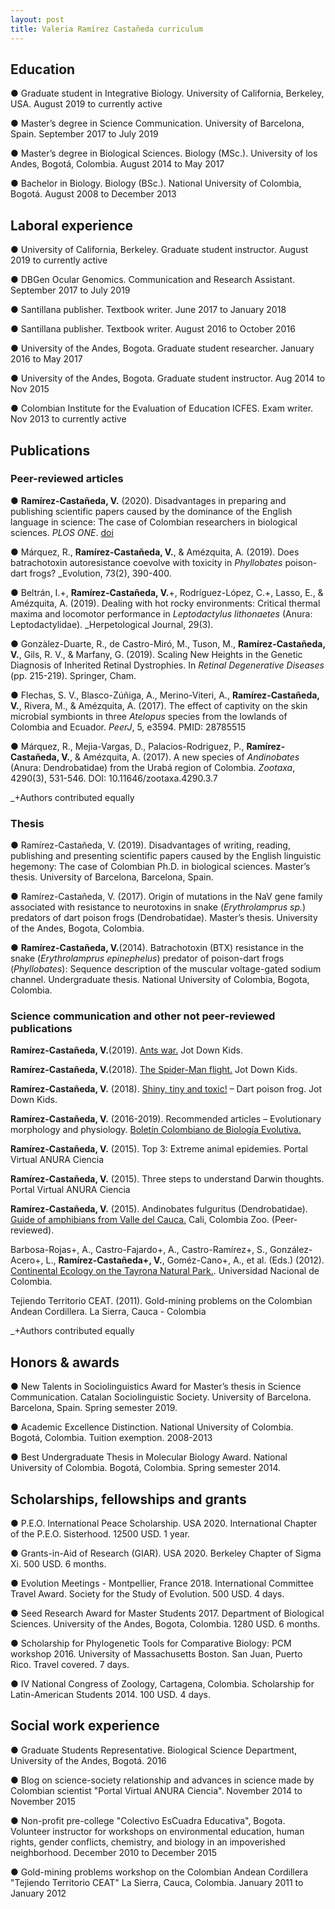 ```yaml
---
layout: post
title: Valeria Ramírez Castañeda curriculum
---
```


## Education 
●	Graduate student in Integrative Biology. University of California, Berkeley, USA. August 2019 to currently active

●	Master’s degree in Science Communication. University of Barcelona, Spain. September 2017 to July 2019

●	Master’s degree in Biological Sciences. Biology (MSc.). University of los Andes, Bogotá, Colombia. August 2014 to May 2017

●	Bachelor in Biology. Biology (BSc.). National University of Colombia, Bogotá.  August 2008 to December 2013


## Laboral experience
●	University of California, Berkeley. Graduate student instructor. August 2019 to currently active

●	DBGen Ocular Genomics. Communication and Research Assistant. September 2017 to July 2019

●	Santillana publisher. Textbook writer. June 2017 to January 2018

●	Santillana publisher. Textbook writer. August 2016 to October 2016

●	University of the Andes, Bogota. Graduate student researcher. January 2016 to May 2017

●	University of the Andes, Bogota. Graduate student instructor. Aug 2014 to Nov 2015

●	Colombian Institute for the Evaluation of Education ICFES. Exam writer. Nov 2013 to currently active


## Publications

### Peer-reviewed articles

●	**Ramírez-Castañeda, V.** (2020). Disadvantages in preparing and publishing scientific papers caused by the dominance of the English language in science: The case of Colombian researchers in biological sciences. _PLOS ONE_. [doi](https://journals.plos.org/plosone/article?id=10.1371/journal.pone.0238372)

●	Márquez, R., **Ramírez-Castañeda, V.**, & Amézquita, A. (2019). Does batrachotoxin autoresistance coevolve with toxicity in _Phyllobates_ poison-dart frogs? _Evolution, 73(2), 390-400.

●	Beltrán, I.+, **Ramírez-Castañeda, V.**+, Rodríguez-López, C.+, Lasso, E., & Amézquita, A. (2019). Dealing with hot rocky environments: Critical thermal maxima and locomotor performance in _Leptodactylus lithonaetes_ (Anura: Leptodactylidae). _Herpetological Journal, 29(3).

●	Gonzàlez-Duarte, R., de Castro-Miró, M., Tuson, M., **Ramírez-Castañeda, V.**, Gils, R. V., & Marfany, G. (2019). Scaling New Heights in the Genetic Diagnosis of Inherited Retinal Dystrophies. In _Retinal Degenerative Diseases_ (pp. 215-219). Springer, Cham.

●	Flechas, S. V., Blasco-Zúñiga, A., Merino-Viteri, A., **Ramírez-Castañeda, V.**, Rivera, M., & Amézquita, A. (2017). The effect of captivity on the skin microbial symbionts in three _Atelopus_ species from the lowlands of Colombia and Ecuador. _PeerJ_, 5, e3594. PMID: 28785515

●	Márquez, R., Mejia-Vargas, D., Palacios-Rodriguez, P., **Ramírez-Castañeda, V.**, & Amézquita, A. (2017). A new species of _Andinobates_ (Anura: Dendrobatidae) from the Urabá region of Colombia. _Zootaxa_, 4290(3), 531-546. DOI: 10.11646/zootaxa.4290.3.7

_+Authors contributed equally 

### Thesis
●	Ramírez-Castañeda, V. (2019). Disadvantages of writing, reading, publishing and presenting scientific papers caused by the English linguistic hegemony: The case of Colombian Ph.D. in biological sciences. Master’s thesis. University of Barcelona, Barcelona, Spain.

●	Ramírez-Castañeda, V. (2017). Origin of mutations in the NaV gene family associated with resistance to neurotoxins in snake (_Erythrolamprus sp._) predators of dart poison frogs (Dendrobatidae). Master’s thesis. University of the Andes, Bogota, Colombia.

●	**Ramírez-Castañeda, V.**(2014). Batrachotoxin (BTX) resistance in the snake (_Erythrolamprus epinephelus_) predator of poison-dart frogs (_Phyllobates_): Sequence description of the muscular voltage-gated sodium channel. Undergraduate thesis. National University of Colombia, Bogota, Colombia.

### Science communication and other not peer-reviewed publications
**Ramírez-Castañeda, V.**(2019). [Ants war.](https://github.com/esperando370/vramirezc_website/blob/master/JDK/JDK11%20-%20Hormigas.png) Jot Down Kids.

**Ramírez-Castañeda, V.**(2018). [The Spider-Man flight.](https://github.com/esperando370/vramirezc_website/blob/master/JDK/JDK10_Vuelo%20ara%CC%81cnido.png) Jot Down Kids.

**Ramírez-Castañeda, V.** (2018). [Shiny, tiny and toxic!](https://github.com/esperando370/vramirezc_website/blob/master/JDK/JDK9_Rana%20amarilla.png) – Dart poison frog. Jot Down Kids.

**Ramírez-Castañeda, V.** (2016-2019). Recommended articles – Evolutionary morphology and physiology. [Boletín Colombiano de Biología Evolutiva.](https://issuu.com/boletincolevol/docs/boletincolevol_2019-1)

**Ramírez-Castañeda, V.** (2015). Top 3: Extreme animal epidemies. Portal Virtual ANURA Ciencia

**Ramírez-Castañeda, V.** (2015). Three steps to understand Darwin thoughts. Portal Virtual ANURA Ciencia

**Ramírez-Castañeda, V.** (2015). Andinobates fulguritus (Dendrobatidae). [Guide of amphibians from Valle del Cauca.](http://anfibiosdelvalledelcauca.com/) Cali, Colombia Zoo. (Peer-reviewed). 

Barbosa-Rojas+, A., Castro-Fajardo+, A., Castro-Ramírez+, S., González-Acero+, L., **Ramírez-Castañeda+, V.**, Goméz-Cano+, A., et al. (Eds.) (2012). [Continental Ecology on the Tayrona Natural Park.](http://www.bdigital.unal.edu.co/9232/1/gabrielpinilla.2012.pdf). Universidad Nacional de Colombia. 

Tejiendo Territorio CEAT. (2011). Gold-mining problems on the Colombian Andean Cordillera. La Sierra, Cauca - Colombia

_+Authors contributed equally 


## Honors & awards
●	New Talents in Sociolinguistics Award for Master’s thesis in Science Communication. Catalan Sociolinguistic Society. University of Barcelona. Barcelona, Spain. Spring semester 2019.

●	Academic Excellence Distinction. National University of Colombia. Bogotá, Colombia. Tuition exemption. 2008-2013

●	Best Undergraduate Thesis in Molecular Biology Award. National University of Colombia. Bogotá, Colombia. Spring semester 2014.


## Scholarships, fellowships and grants
●	P.E.O. International Peace Scholarship. USA 2020. International Chapter of the P.E.O. Sisterhood. 12500 USD. 1 year.

● Grants-in-Aid of Research (GIAR). USA 2020. Berkeley Chapter of Sigma Xi. 500 USD. 6 months.

● Evolution Meetings - Montpellier, France 2018. International Committee Travel Award. Society for the Study of Evolution. 500 USD. 4 days.

●	Seed Research Award for Master Students 2017. Department of Biological Sciences. University of the Andes, Bogota, Colombia. 1280 USD. 6 months.

●	Scholarship for Phylogenetic Tools for Comparative Biology: PCM workshop 2016. University of Massachusetts Boston. San Juan, Puerto Rico. Travel covered. 7 days.

●	IV National Congress of Zoology, Cartagena, Colombia. Scholarship for Latin-American Students 2014. 100 USD. 4 days.


## Social work experience
●	Graduate Students Representative. Biological Science Department, University of the Andes, Bogotá. 2016

●	Blog on science-society relationship and advances in science made by Colombian scientist "Portal Virtual ANURA Ciencia". November 2014 to November 2015

●	Non-profit pre-college "Colectivo EsCuadra Educativa", Bogota. Volunteer instructor for workshops on environmental education, human rights, gender conflicts, chemistry, and biology in an impoverished neighborhood. December 2010 to December 2015

●	Gold-mining problems workshop on the Colombian Andean Cordillera "Tejiendo Territorio CEAT" La Sierra, Cauca, Colombia. January 2011 to January 2012

